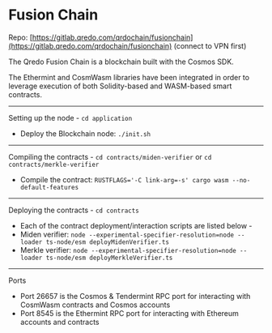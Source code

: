 # Fusion Chain

Repo: [https://gitlab.qredo.com/qrdochain/fusionchain](https://gitlab.qredo.com/qrdochain/fusionchain) (connect to VPN first)

The Qredo Fusion Chain is a blockchain built with the Cosmos SDK.

The Ethermint and CosmWasm libraries have been integrated in order to leverage execution of both Solidity-based and WASM-based smart contracts.

---

Setting up the node -  `cd application`

- Deploy the Blockchain node: `./init.sh`

---

Compiling the contracts - `cd contracts/miden-verifier` or `cd contracts/merkle-verifier`

- Compile the contract: `RUSTFLAGS='-C link-arg=-s' cargo wasm --no-default-features`

---

Deploying the contracts - `cd contracts`

- Each of the contract deployment/interaction scripts are listed below -
- Miden verifier: `node --experimental-specifier-resolution=node --loader ts-node/esm deployMidenVerifier.ts`
- Merkle verifier: `node --experimental-specifier-resolution=node --loader ts-node/esm deployMerkleVerifier.ts`

---

Ports

- Port 26657 is the Cosmos & Tendermint RPC port for interacting with CosmWasm contracts and Cosmos accounts
- Port 8545 is the Ethermint RPC port for interacting with Ethereum accounts and contracts
